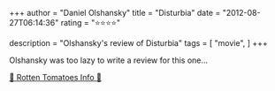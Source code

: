+++
author = "Daniel Olshansky"
title = "Disturbia"
date = "2012-08-27T06:14:36"
rating = "⭐⭐⭐⭐"

description = "Olshansky's review of Disturbia"
tags = [
    "movie",
]
+++


Olshansky was too lazy to write a review for this one...

[🍅 Rotten Tomatoes Info 🍅](https://www.rottentomatoes.com//m/disturbia)
